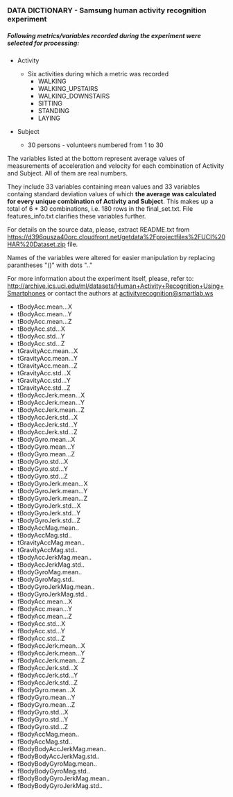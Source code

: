 ### DATA DICTIONARY - Samsung human activity recognition experiment


##### Following metrics/variables recorded during the experiment were selected for processing:

* Activity  
   * Six activities during which a metric was recorded  
     * WALKING  
     * WALKING_UPSTAIRS  
     * WALKING_DOWNSTAIRS  
     * SITTING  
     * STANDING  
     * LAYING  


* Subject  
   * 30 persons - volunteers numbered from 1 to 30  


The variables listed at the bottom represent average values of measurements of acceleration and velocity for each combination of Activity and Subject.  All of them are real numbers.

They include 33 variables containing mean values  and 33 variables containg standard deviation values of which **the average was calculated for every unique combination of Activity and Subject**. This makes up a total of 6 * 30 combinations, i.e. 180 rows in the final_set.txt. File features_info.txt clarifies these variables further.

For details on the source data, please, extract README.txt from  https://d396qusza40orc.cloudfront.net/getdata%2Fprojectfiles%2FUCI%20HAR%20Dataset.zip file.

Names of the variables were altered for easier manipulation by replacing parantheses "()" with dots ".."

For more information about the experiment itself, please, refer to:  http://archive.ics.uci.edu/ml/datasets/Human+Activity+Recognition+Using+Smartphones or contact the authors at activityrecognition@smartlab.ws 


* tBodyAcc.mean...X   
* tBodyAcc.mean...Y   
* tBodyAcc.mean...Z   
* tBodyAcc.std...X   
* tBodyAcc.std...Y   
* tBodyAcc.std...Z   
* tGravityAcc.mean...X   
* tGravityAcc.mean...Y  
* tGravityAcc.mean...Z  
* tGravityAcc.std...X  
* tGravityAcc.std...Y  
* tGravityAcc.std...Z  
* tBodyAccJerk.mean...X    
* tBodyAccJerk.mean...Y  
* tBodyAccJerk.mean...Z  
* tBodyAccJerk.std...X  
* tBodyAccJerk.std...Y  
* tBodyAccJerk.std...Z  
* tBodyGyro.mean...X  
* tBodyGyro.mean...Y  
* tBodyGyro.mean...Z  
* tBodyGyro.std...X  
* tBodyGyro.std...Y  
* tBodyGyro.std...Z  
* tBodyGyroJerk.mean...X  
* tBodyGyroJerk.mean...Y  
* tBodyGyroJerk.mean...Z  
* tBodyGyroJerk.std...X  
* tBodyGyroJerk.std...Y  
* tBodyGyroJerk.std...Z  
* tBodyAccMag.mean..  
* tBodyAccMag.std..  
* tGravityAccMag.mean..  
* tGravityAccMag.std..  
* tBodyAccJerkMag.mean..  
* tBodyAccJerkMag.std..  
* tBodyGyroMag.mean..  
* tBodyGyroMag.std..  
* tBodyGyroJerkMag.mean..  
* tBodyGyroJerkMag.std..  
* fBodyAcc.mean...X  
* fBodyAcc.mean...Y  
* fBodyAcc.mean...Z  
* fBodyAcc.std...X  
* fBodyAcc.std...Y  
* fBodyAcc.std...Z  
* fBodyAccJerk.mean...X  
* fBodyAccJerk.mean...Y  
* fBodyAccJerk.mean...Z  
* fBodyAccJerk.std...X  
* fBodyAccJerk.std...Y  
* fBodyAccJerk.std...Z  
* fBodyGyro.mean...X  
* fBodyGyro.mean...Y  
* fBodyGyro.mean...Z  
* fBodyGyro.std...X  
* fBodyGyro.std...Y  
* fBodyGyro.std...Z  
* fBodyAccMag.mean..  
* fBodyAccMag.std..  
* fBodyBodyAccJerkMag.mean..  
* fBodyBodyAccJerkMag.std..  
* fBodyBodyGyroMag.mean..  
* fBodyBodyGyroMag.std..  
* fBodyBodyGyroJerkMag.mean..  
* fBodyBodyGyroJerkMag.std..



